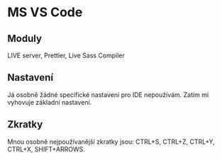 # MS VS Code

## Moduly
LIVE server, Prettier, Live Sass Compiler

## Nastavení
Já osobně žádné specifické nastavení pro IDE nepoužívám. Zatím mi vyhovuje základní nastavení.

## Zkratky
Mnou osobně nejpoužívanější zkratky jsou: CTRL+S, CTRL+Z, CTRL+Y, CTRL+X, SHIFT+ARROWS.
